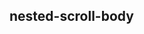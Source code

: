## nested-scroll-body

<!-- UTSCOMJSON.nested-scroll-body.description -->

<!-- UTSCOMJSON.nested-scroll-body.attribute -->

<!-- UTSCOMJSON.nested-scroll-body.event -->

<!-- UTSCOMJSON.nested-scroll-body.compatibility -->

<!-- UTSCOMJSON.nested-scroll-body.children -->

<!-- UTSCOMJSON.nested-scroll-body.example -->

<!-- UTSCOMJSON.nested-scroll-body.reference -->